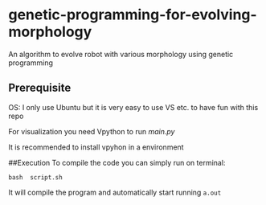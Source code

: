 # genetic-programming-for-evolving-morphology

An algorithm to evolve robot with various morphology using genetic programming

## Prerequisite
OS: I only use Ubuntu but it is very easy to use VS etc. to have fun with this repo

For visualization you need Vpython to run *main.py*

It is recommended to install vpyhon in a environment

##Execution
To compile the code you can simply run on terminal:
```
bash  script.sh
```
It will compile the program and automatically start running `a.out`



